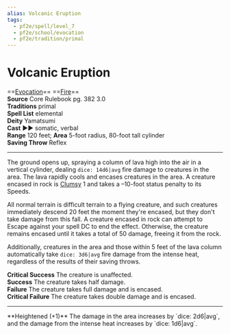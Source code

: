 ```yaml
---
alias: Volcanic Eruption
tags:
  - pf2e/spell/level_7
  - pf2e/school/evocation
  - pf2e/tradition/primal
---
```


# Volcanic Eruption

==[Evocation](Evocation.md)== ==[Fire](Fire.md)==  
__Source__ Core Rulebook pg. 382 3.0  
**Traditions** primal  
**Spell List** elemental  
**Deity** Yamatsumi  
**Cast** ►► somatic, verbal  
**Range** 120 feet; **Area** 5-foot radius, 80-foot tall cylinder  
**Saving Throw** Reflex

---

The ground opens up, spraying a column of lava high into the air in a vertical cylinder, dealing `dice: 14d6|avg` fire damage to creatures in the area. The lava rapidly cools and encases creatures in the area. A creature encased in rock is [Clumsy](Clumsy.md) 1 and takes a –10-foot status penalty to its Speeds.

All normal terrain is difficult terrain to a flying creature, and such creatures immediately descend 20 feet the moment they're encased, but they don't take damage from this fall. A creature encased in rock can attempt to Escape against your spell DC to end the effect. Otherwise, the creature remains encased until it takes a total of 50 damage, freeing it from the rock.

Additionally, creatures in the area and those within 5 feet of the lava column automatically take `dice: 3d6|avg` fire damage from the intense heat, regardless of the results of their saving throws.

**Critical Success** The creature is unaffected.  
**Success** The creature takes half damage.  
**Failure** The creature takes full damage and is encased.  
**Critical Failure** The creature takes double damage and is encased.

<hr>
**Heightened (+1)** The damage in the area increases by `dice: 2d6|avg`, and the damage from the intense heat increases by `dice: 1d6|avg`.
